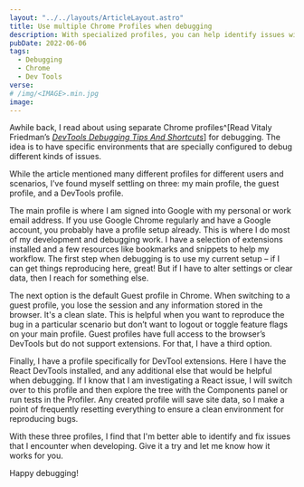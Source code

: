 ```yaml
---
layout: "../../layouts/ArticleLayout.astro"
title: Use multiple Chrome Profiles when debugging
description: With specialized profiles, you can help identify issues without messing with your favorite settings.
pubDate: 2022-06-06
tags:
  - Debugging
  - Chrome
  - Dev Tools
verse:
# /img/<IMAGE>.min.jpg
image:
---
```


Awhile back, I read about using separate Chrome profiles^[Read Vitaly Friedman’s [_DevTools Debugging Tips And Shortcuts_](https://www.smashingmagazine.com/2021/02/useful-chrome-firefox-devtools-tips-shortcuts/)] for debugging. The idea is to have specific environments that are specially configured to debug different kinds of issues.

While the article mentioned many different profiles for different users and scenarios, I’ve found myself settling on three: my main profile, the guest profile, and a DevTools profile.

The main profile is where I am signed into Google with my personal or work email address. If you use Google Chrome regularly and have a Google account, you probably have a profile setup already. This is where I do most of my development and debugging work. I have a selection of extensions installed and a few resources like bookmarks and snippets to help my workflow. The first step when debugging is to use my current setup – if I can get things reproducing here, great! But if I have to alter settings or clear data, then I reach for something else.

The next option is the default Guest profile in Chrome. When switching to a guest profile, you lose the session and any information stored in the browser. It's a clean slate. This is helpful when you want to reproduce the bug in a particular scenario but don’t want to logout or toggle feature flags on your main profile. Guest profiles have full access to the browser’s DevTools but do not support extensions. For that, I have a third option.

Finally, I have a profile specifically for DevTool extensions. Here I have the React DevTools installed, and any additional else that would be helpful when debugging. If I know that I am investigating a React issue, I will switch over to this profile and then explore the tree with the Components panel or run tests in the Profiler. Any created profile will save site data, so I make a point of frequently resetting everything to ensure a clean environment for reproducing bugs.

With these three profiles, I find that I'm better able to identify and fix issues that I encounter when developing. Give it a try and let me know how it works for you.

Happy debugging!
